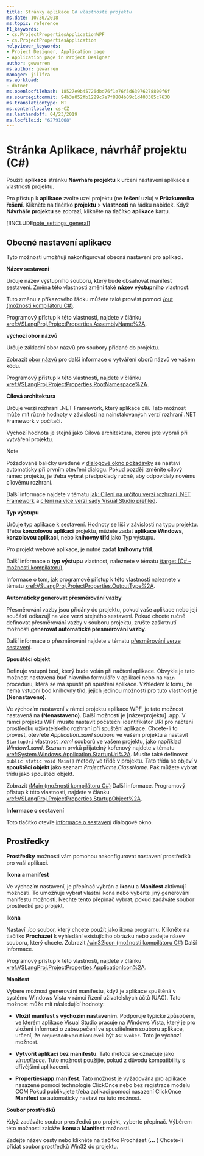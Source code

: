 ```yaml
---
title: Stránky aplikace C# vlastnosti projektu
ms.date: 10/30/2018
ms.topic: reference
f1_keywords:
- cs.ProjectPropertiesApplicationWPF
- cs.ProjectPropertiesApplication
helpviewer_keywords:
- Project Designer, Application page
- Application page in Project Designer
author: gewarren
ms.author: gewarren
manager: jillfra
ms.workload:
- dotnet
ms.openlocfilehash: 18527e9b45726dbd76f1e76f5d63976278800f6f
ms.sourcegitcommit: 94b3a052fb1229c7e7f8804b09c1d403385c7630
ms.translationtype: MT
ms.contentlocale: cs-CZ
ms.lasthandoff: 04/23/2019
ms.locfileid: "62791068"
---
```

# <a name="application-page-project-designer-c"></a>Stránka Aplikace, návrhář projektu (C#)

Použití **aplikace** stránku **Návrháře projektu** k určení nastavení aplikace a vlastnosti projektu.

Pro přístup k **aplikace** zvolte uzel projektu (ne **řešení** uzlu) v **Průzkumníka řešení**. Klikněte na tlačítko **projektu** > **vlastnosti** na řádku nabídek. Když **Návrháře projektu** se zobrazí, klikněte na tlačítko **aplikace** kartu.

[!INCLUDE[note_settings_general](../../data-tools/includes/note_settings_general_md.md)]

## <a name="general-application-settings"></a>Obecné nastavení aplikace

Tyto možnosti umožňují nakonfigurovat obecná nastavení pro aplikaci.

**Název sestavení**

Určuje název výstupního souboru, který bude obsahovat manifest sestavení. Změna této vlastnosti změní také **název výstupního** vlastnost.

Tuto změnu z příkazového řádku můžete také provést pomocí [/out (možnosti kompilátoru C#)](/dotnet/csharp/language-reference/compiler-options/out-compiler-option).

Programový přístup k této vlastnosti, najdete v článku <xref:VSLangProj.ProjectProperties.AssemblyName%2A>.

**výchozí obor názvů**

Určuje základní obor názvů pro soubory přidané do projektu.

Zobrazit [obor názvů](/dotnet/csharp/language-reference/keywords/namespace) pro další informace o vytváření oborů názvů ve vašem kódu.

Programový přístup k této vlastnosti, najdete v článku <xref:VSLangProj.ProjectProperties.RootNamespace%2A>.

**Cílová architektura**

Určuje verzi rozhraní .NET Framework, který aplikace cílí. Tato možnost může mít různé hodnoty v závislosti na nainstalovaných verzí rozhraní .NET Framework v počítači.

Výchozí hodnota je stejná jako Cílová architektura, kterou jste vybrali při vytváření projektu.

> [!NOTE]
> Požadované balíčky uvedené v [dialogové okno požadavky](../../ide/reference/prerequisites-dialog-box.md) se nastaví automaticky při prvním otevření dialogu. Pokud později změníte cílový rámec projektu, je třeba vybrat předpoklady ručně, aby odpovídaly novému cílovému rozhraní.

Další informace najdete v tématu [jak: Cílení na určitou verzi rozhraní .NET Framework](../../ide/how-to-target-a-version-of-the-dotnet-framework.md) a [cílení na více verzí sady Visual Studio přehled](../../ide/visual-studio-multi-targeting-overview.md).

**Typ výstupu**

Určuje typ aplikace k sestavení. Hodnoty se liší v závislosti na typu projektu. Třeba **konzolovou aplikaci** projektu, můžete zadat **aplikace Windows**, **konzolovou aplikaci**, nebo **knihovny tříd** jako Typ výstupu.

Pro projekt webové aplikace, je nutné zadat **knihovny tříd**.

Další informace o **typ výstupu** vlastnost, naleznete v tématu [/target (C# – možnosti kompilátoru)](/dotnet/csharp/language-reference/compiler-options/target-compiler-option).

Informace o tom, jak programově přístup k této vlastnosti naleznete v tématu <xref:VSLangProj.ProjectProperties.OutputType%2A>.

**Automaticky generovat přesměrování vazby**

Přesměrování vazby jsou přidány do projektu, pokud vaše aplikace nebo její součásti odkazují na více verzí stejného sestavení. Pokud chcete ručně definovat přesměrování vazby v souboru projektu, zrušte zaškrtnutí možnosti **generovat automatické přesměrování vazby**.

Další informace o přesměrování najdete v tématu [přesměrování verze sestavení](/dotnet/framework/configure-apps/redirect-assembly-versions).

**Spouštěcí objekt**

Definuje vstupní bod, který bude volán při načtení aplikace. Obvykle je tato možnost nastavená buď hlavního formuláře v aplikaci nebo na `Main` proceduru, která se má spustit při spuštění aplikace. Vzhledem k tomu, že nemá vstupní bod knihovny tříd, jejich jedinou možností pro tuto vlastnost je **(Nenastaveno)**.

Ve výchozím nastavení v rámci projektu aplikace WPF, je tato možnost nastavená na **(Nenastaveno)**. Další možností je \[názevprojektu] .app. V rámci projektu WPF musíte nastavit počáteční identifikátor URI pro načtení prostředku uživatelského rozhraní při spuštění aplikace. Chcete-li to provést, otevřete *Application.xaml* souboru ve vašem projektu a nastavit `StartupUri` vlastnost *.xaml* souborů ve vašem projektu, jako například *Window1.xaml*. Seznam prvků přijatelný kořenový najdete v tématu <xref:System.Windows.Application.StartupUri%2A>. Musíte také definovat `public static void Main()` metody ve třídě v projektu. Tato třída se objeví v **spouštěcí objekt** jako seznam *ProjectName.ClassName*. Pak můžete vybrat třídu jako spouštěcí objekt.

Zobrazit [/Main (možnosti kompilátoru C#)](/dotnet/csharp/language-reference/compiler-options/main-compiler-option) Další informace. Programový přístup k této vlastnosti, najdete v článku <xref:VSLangProj.ProjectProperties.StartupObject%2A>.

**Informace o sestavení**

Toto tlačítko otevře [informace o sestavení](../../ide/reference/assembly-information-dialog-box.md) dialogové okno.

## <a name="resources"></a>Prostředky

**Prostředky** možnosti vám pomohou nakonfigurovat nastavení prostředků pro vaši aplikaci.

**Ikona a manifest**

Ve výchozím nastavení, je přepínač vybrán a **ikonu** a **Manifest** aktivnují možnosti. To umožňuje vybrat vlastní ikona nebo vyberte jiný generování manifestu možnosti. Nechte tento přepínač vybrat, pokud zadáváte soubor prostředků pro projekt.

**Ikona**

Nastaví *.ico* soubor, který chcete použít jako ikona programu. Klikněte na tlačítko **Procházet** k vyhledání existujícího obrázku nebo zadejte název souboru, který chcete. Zobrazit [/win32icon (možnosti kompilátoru C#)](/dotnet/csharp/language-reference/compiler-options/win32icon-compiler-option) Další informace.

Programový přístup k této vlastnosti, najdete v článku <xref:VSLangProj.ProjectProperties.ApplicationIcon%2A>.

**Manifest**

Vybere možnost generování manifestu, když je aplikace spuštěná v systému Windows Vista v rámci řízení uživatelských účtů (UAC). Tato možnost může mít následující hodnoty:

- **Vložit manifest s výchozím nastavením**. Podporuje typické způsobem, ve kterém aplikace Visual Studio pracuje na Windows Vista, který je pro vložení informací o zabezpečení ve spustitelném souboru aplikace, určení, že `requestedExecutionLevel` být `AsInvoker`. Toto je výchozí možnost.

- **Vytvořit aplikaci bez manifestu**. Tato metoda se označuje jako *virtualizace*. Tuto možnost použijte, pokud z důvodu kompatibility s dřívějšími aplikacemi.

- **Properties\app.manifest**. Tato možnost je vyžadována pro aplikace nasazené pomocí technologie ClickOnce nebo bez registrace modelu COM Pokud publikujete třeba aplikaci pomocí nasazení ClickOnce **Manifest** se automaticky nastaví na tuto možnost.

**Soubor prostředků**

Když zadáváte soubor prostředků pro projekt, vyberte přepínač. Výběrem této možnosti zakáže **ikonu** a **Manifest** možnosti.

Zadejte název cesty nebo klikněte na tlačítko Procházet (**...** ) Chcete-li přidat soubor prostředků Win32 do projektu.